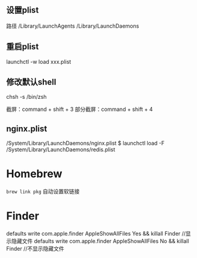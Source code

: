 ## 设置plist
路径
/Library/LaunchAgents
/Library/LaunchDaemons
## 重启plist
launchctl -w load xxx.plist
## 修改默认shell
chsh -s /bin/zsh

截屏：command + shift + 3
部分截屏：command + shift + 4

## nginx.plist
/System/Library/LaunchDaemons/nginx.plist
$ launchctl load -F /System/Library/LaunchDaemons/redis.plist

# Homebrew
`brew link pkg` 自动设置软链接

# Finder
defaults write com.apple.finder AppleShowAllFiles Yes && killall Finder //显示隐藏文件
defaults write com.apple.finder AppleShowAllFiles No && killall Finder //不显示隐藏文件
